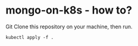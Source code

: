 # mongo-on-k8s - how to?

Git Clone this repository on your machine, then run.
```
kubectl apply -f .
```

